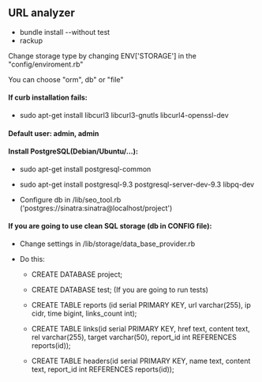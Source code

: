 ## URL analyzer
* bundle install --without test
* rackup

 Change storage type by changing ENV['STORAGE'] in the "config/enviroment.rb"

 You can choose "orm", db" or "file"

#### If curb installation fails:
* sudo apt-get install libcurl3 libcurl3-gnutls libcurl4-openssl-dev

#### Default user: admin, admin

#### Install PostgreSQL(Debian/Ubuntu/...):
* sudo apt-get install postgresql-common

* sudo apt-get install postgresql-9.3 postgresql-server-dev-9.3 libpq-dev

* Configure db in /lib/seo_tool.rb ('postgres://sinatra:sinatra@localhost/project')

#### If you are going to use clean SQL storage (db in CONFIG file):
* Change settings in /lib/storage/data_base_provider.rb

* Do this:

    * CREATE DATABASE project;

    * CREATE DATABASE test; (If you are going to run tests)

    * CREATE TABLE reports (id serial PRIMARY KEY, url varchar(255), ip cidr, time bigint, links_count int);

    * CREATE TABLE links(id serial PRIMARY KEY, href text, content text, rel varchar(255), target varchar(50), report_id int REFERENCES reports(id));

    * CREATE TABLE headers(id serial PRIMARY KEY, name text, content text, report_id int REFERENCES reports(id));
